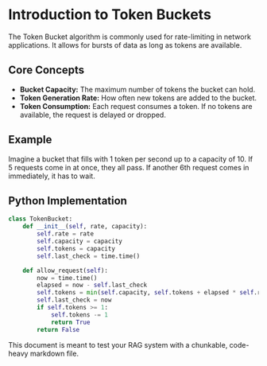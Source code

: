 
# Introduction to Token Buckets

The Token Bucket algorithm is commonly used for rate-limiting in network applications. It allows for bursts of data as long as tokens are available.

## Core Concepts

- **Bucket Capacity:** The maximum number of tokens the bucket can hold.
- **Token Generation Rate:** How often new tokens are added to the bucket.
- **Token Consumption:** Each request consumes a token. If no tokens are available, the request is delayed or dropped.

## Example

Imagine a bucket that fills with 1 token per second up to a capacity of 10. If 5 requests come in at once, they all pass. If another 6th request comes in immediately, it has to wait.

## Python Implementation

```python
class TokenBucket:
    def __init__(self, rate, capacity):
        self.rate = rate
        self.capacity = capacity
        self.tokens = capacity
        self.last_check = time.time()

    def allow_request(self):
        now = time.time()
        elapsed = now - self.last_check
        self.tokens = min(self.capacity, self.tokens + elapsed * self.rate)
        self.last_check = now
        if self.tokens >= 1:
            self.tokens -= 1
            return True
        return False
```

This document is meant to test your RAG system with a chunkable, code-heavy markdown file.
